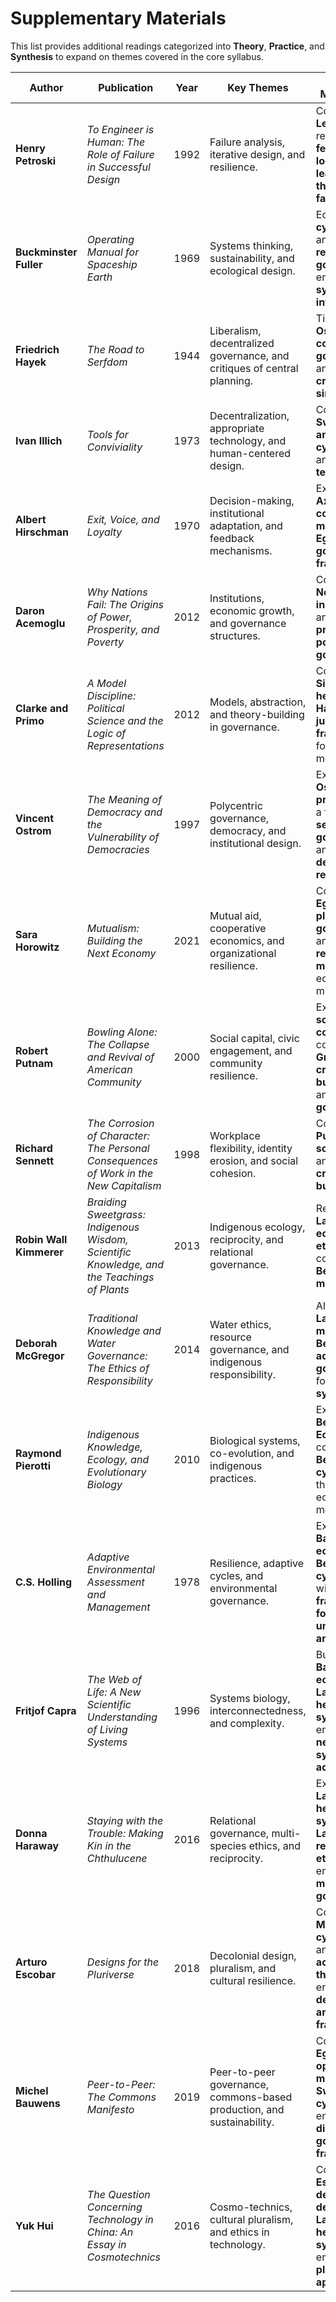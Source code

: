 # Supplementary Materials

This list provides additional readings categorized into **Theory**, **Practice**, and **Synthesis** to expand on themes covered in the core syllabus.  

| **Author**              | **Publication**                                                       | **Year** | **Key Themes**                                                 | **Relation to Main Content**                                                                 | **Category**   |
|-------------------------|----------------------------------------------------------------------|----------|-----------------------------------------------------------------|-----------------------------------------------------------------------------------------------|----------------|
| **Henry Petroski**      | *To Engineer is Human: The Role of Failure in Successful Design*     | 1992     | Failure analysis, iterative design, and resilience.             | Complements **Leveson** by reinforcing **feedback loops** and **learning through failure**.  | **Practice**   |
| **Buckminster Fuller**  | *Operating Manual for Spaceship Earth*                               | 1969     | Systems thinking, sustainability, and ecological design.        | Echoes **Beer’s cybernetics** and **LaDuke’s relational governance**, emphasizing **systems integration**. | **Theory**     |
| **Friedrich Hayek**     | *The Road to Serfdom*                                                | 1944     | Liberalism, decentralized governance, and critiques of central planning. | Ties to **Ostrom’s commons governance** and **Scott’s critique of simplification**.            | **Theory**     |
| **Ivan Illich**         | *Tools for Conviviality*                                             | 1973     | Decentralization, appropriate technology, and human-centered design. | Complements **Swann’s anarchist cybernetics** and critiques of **technocracy**.               | **Practice**   |
| **Albert Hirschman**    | *Exit, Voice, and Loyalty*                                           | 1970     | Decision-making, institutional adaptation, and feedback mechanisms. | Expands **Axelrod’s cooperation models** and **Eghbal’s governance frameworks**.              | **Theory**     |
| **Daron Acemoglu**      | *Why Nations Fail: The Origins of Power, Prosperity, and Poverty*    | 2012     | Institutions, economic growth, and governance structures.       | Connects to **North’s institutions** and **Ostrom’s principles** of **polycentric governance**.| **Synthesis**  |
| **Clarke and Primo**    | *A Model Discipline: Political Science and the Logic of Representations* | 2012 | Models, abstraction, and theory-building in governance.         | Complements **Simon’s heuristics** and **Hamming’s judgment frameworks**, focusing on models’ limits. | **Theory**     |
| **Vincent Ostrom**      | *The Meaning of Democracy and the Vulnerability of Democracies*      | 1997     | Polycentric governance, democracy, and institutional design.    | Expands **Elinor Ostrom’s principles** with a focus on **self-governance** and **democratic resilience**. | **Synthesis**  |
| **Sara Horowitz**       | *Mutualism: Building the Next Economy*                               | 2021     | Mutual aid, cooperative economics, and organizational resilience. | Complements **Eghbal’s platform governance** and **LaDuke’s relational models** with economic mutualism. | **Practice**   |
| **Robert Putnam**       | *Bowling Alone: The Collapse and Revival of American Community*      | 2000     | Social capital, civic engagement, and community resilience.     | Expands on **social cohesion**, complementing **Graeber’s critique of bureaucracy** and **Eghbal’s governance**. | **Synthesis**  |
| **Richard Sennett**     | *The Corrosion of Character: The Personal Consequences of Work in the New Capitalism* | 1998 | Workplace flexibility, identity erosion, and social cohesion.  | Complements **Putnam’s social capital** and **Graeber’s critique of bureaucracy**.             | **Practice**   |
| **Robin Wall Kimmerer** | *Braiding Sweetgrass: Indigenous Wisdom, Scientific Knowledge, and the Teachings of Plants* | 2013 | Indigenous ecology, reciprocity, and relational governance.     | Reinforces **LaDuke’s ecological ethics** and complements **Berkes’ TEK models**.             | **Synthesis**  |
| **Deborah McGregor**    | *Traditional Knowledge and Water Governance: The Ethics of Responsibility* | 2014 | Water ethics, resource governance, and indigenous responsibility. | Aligns with **LaDuke’s models** and **Berkes’ adaptive governance** for **water systems**.     | **Practice**   |
| **Raymond Pierotti**    | *Indigenous Knowledge, Ecology, and Evolutionary Biology*            | 2010     | Biological systems, co-evolution, and indigenous practices.     | Extends **Berkes’ Sacred Ecology** and complements **Beer’s cybernetics** through ecological modeling. | 
| **C.S. Holling**        | *Adaptive Environmental Assessment and Management*                   | 1978     | Resilience, adaptive cycles, and environmental governance.      | Extends **Bateson’s ecology** and **Beer’s cybernetics** with **frameworks for managing uncertainty and feedback**. | **Practice**   |
| **Fritjof Capra**       | *The Web of Life: A New Scientific Understanding of Living Systems*   | 1996     | Systems biology, interconnectedness, and complexity.            | Builds on **Bateson’s ecology** and **Latour’s heterogeneous systems**, emphasizing **networked systems and adaptability**. | **Synthesis**  |
| **Donna Haraway**       | *Staying with the Trouble: Making Kin in the Chthulucene*             | 2016     | Relational governance, multi-species ethics, and reciprocity.   | Extends **Latour’s heterogeneous systems** and **LaDuke’s relational ethics**, emphasizing **multi-species governance**. | **Synthesis**  |
| **Arturo Escobar**      | *Designs for the Pluriverse*                                         | 2018     | Decolonial design, pluralism, and cultural resilience.          | Complements **Mead’s cybernetics** and **Latour’s actor-network theory**, emphasizing **decentralized and cultural frameworks**. | **Synthesis**  |
| **Michel Bauwens**      | *Peer-to-Peer: The Commons Manifesto*                                | 2019     | Peer-to-peer governance, commons-based production, and sustainability. | Complements **Eghbal’s open-source models** and **Swann’s cybernetics**, emphasizing **distributed governance frameworks**. | **Practice**   |
| **Yuk Hui**             | *The Question Concerning Technology in China: An Essay in Cosmotechnics* | 2016 | Cosmo-technics, cultural pluralism, and ethics in technology.   | Complements **Escobar’s decolonial design** and **Latour’s heterogeneous systems**, emphasizing **pluralistic approaches**. | **Synthesis**  |
